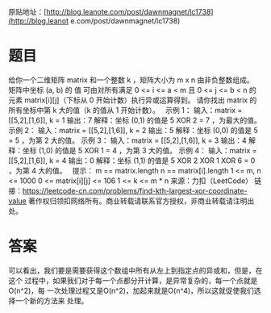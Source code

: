 原贴地址：[http://blog.leanote.com/post/dawnmagnet/lc1738](http://blog.leanot
e.com/post/dawnmagnet/lc1738)
# 题目
给你一个二维矩阵 matrix 和一个整数 k ，矩阵大小为 m x n 由非负整数组成。
矩阵中坐标 (a, b) 的 值 可由对所有满足 0 <= i <= a < m 且 0 <= j <= b < n 
的元素 matrix[i][j]（下标从 0 开始计数）执行异或运算得到。
请你找出 matrix 的所有坐标中第 k 大的值（k 的值从 1 开始计数）。
 
示例 1：
    输入：matrix = [[5,2],[1,6]], k = 1
    输出：7
    解释：坐标 (0,1) 的值是 5 XOR 2 = 7 ，为最大的值。
示例 2：
    输入：matrix = [[5,2],[1,6]], k = 2
    输出：5
    解释：坐标 (0,0) 的值是 5 = 5 ，为第 2 大的值。
示例 3：
    输入：matrix = [[5,2],[1,6]], k = 3
    输出：4
    解释：坐标 (1,0) 的值是 5 XOR 1 = 4 ，为第 3 大的值。
示例 4：
    输入：matrix = [[5,2],[1,6]], k = 4
    输出：0
    解释：坐标 (1,1) 的值是 5 XOR 2 XOR 1 XOR 6 = 0 ，为第 4 大的值。
 
提示：
    m == matrix.length
    n == matrix[i].length
    1 <= m, n <= 1000
    0 <= matrix[i][j] <= 106
    1 <= k <= m * n
来源：力扣（LeetCode）
链接：https://leetcode-cn.com/problems/find-kth-largest-xor-coordinate-value
著作权归领扣网络所有。商业转载请联系官方授权，非商业转载请注明出处。
# 答案
可以看出，我们要是需要获得这个数组中所有从左上到指定点的异或和，但是，在这个
过程中，如果我们对于每一个点都分开计算，是异常复杂的，每一个点就是O(n^2)，每
一次处理过程又是O(n^2)，加起来就是O(n^4)，所以这就促使我们选择一个新的方法来
处理。